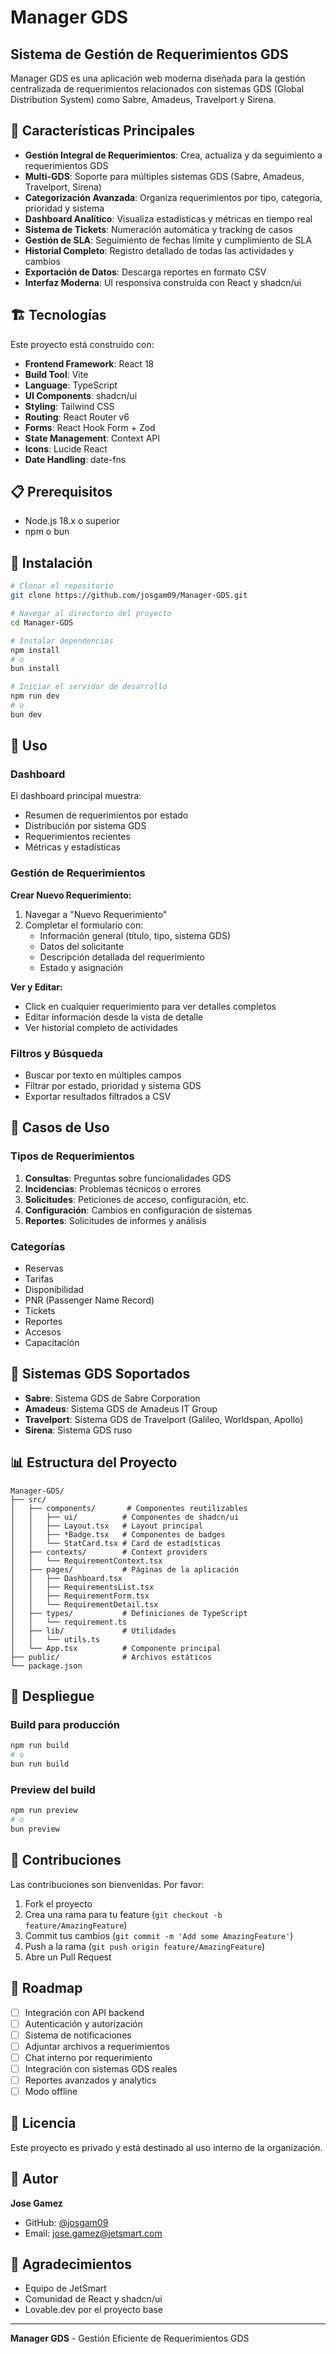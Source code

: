 # Manager GDS

## Sistema de Gestión de Requerimientos GDS

Manager GDS es una aplicación web moderna diseñada para la gestión centralizada de requerimientos relacionados con sistemas GDS (Global Distribution System) como Sabre, Amadeus, Travelport y Sirena.

## 🚀 Características Principales

- **Gestión Integral de Requerimientos**: Crea, actualiza y da seguimiento a requerimientos GDS
- **Multi-GDS**: Soporte para múltiples sistemas GDS (Sabre, Amadeus, Travelport, Sirena)
- **Categorización Avanzada**: Organiza requerimientos por tipo, categoría, prioridad y sistema
- **Dashboard Analítico**: Visualiza estadísticas y métricas en tiempo real
- **Sistema de Tickets**: Numeración automática y tracking de casos
- **Gestión de SLA**: Seguimiento de fechas límite y cumplimiento de SLA
- **Historial Completo**: Registro detallado de todas las actividades y cambios
- **Exportación de Datos**: Descarga reportes en formato CSV
- **Interfaz Moderna**: UI responsiva construida con React y shadcn/ui

## 🏗️ Tecnologías

Este proyecto está construido con:

- **Frontend Framework**: React 18
- **Build Tool**: Vite
- **Language**: TypeScript
- **UI Components**: shadcn/ui
- **Styling**: Tailwind CSS
- **Routing**: React Router v6
- **Forms**: React Hook Form + Zod
- **State Management**: Context API
- **Icons**: Lucide React
- **Date Handling**: date-fns

## 📋 Prerequisitos

- Node.js 18.x o superior
- npm o bun

## 🔧 Instalación

```bash
# Clonar el repositorio
git clone https://github.com/josgam09/Manager-GDS.git

# Navegar al directorio del proyecto
cd Manager-GDS

# Instalar dependencias
npm install
# o
bun install

# Iniciar el servidor de desarrollo
npm run dev
# o
bun dev
```

## 📱 Uso

### Dashboard

El dashboard principal muestra:
- Resumen de requerimientos por estado
- Distribución por sistema GDS
- Requerimientos recientes
- Métricas y estadísticas

### Gestión de Requerimientos

**Crear Nuevo Requerimiento:**
1. Navegar a "Nuevo Requerimiento"
2. Completar el formulario con:
   - Información general (título, tipo, sistema GDS)
   - Datos del solicitante
   - Descripción detallada del requerimiento
   - Estado y asignación

**Ver y Editar:**
- Click en cualquier requerimiento para ver detalles completos
- Editar información desde la vista de detalle
- Ver historial completo de actividades

### Filtros y Búsqueda

- Buscar por texto en múltiples campos
- Filtrar por estado, prioridad y sistema GDS
- Exportar resultados filtrados a CSV

## 🎯 Casos de Uso

### Tipos de Requerimientos

1. **Consultas**: Preguntas sobre funcionalidades GDS
2. **Incidencias**: Problemas técnicos o errores
3. **Solicitudes**: Peticiones de acceso, configuración, etc.
4. **Configuración**: Cambios en configuración de sistemas
5. **Reportes**: Solicitudes de informes y análisis

### Categorías

- Reservas
- Tarifas
- Disponibilidad
- PNR (Passenger Name Record)
- Tickets
- Reportes
- Accesos
- Capacitación

## 🔐 Sistemas GDS Soportados

- **Sabre**: Sistema GDS de Sabre Corporation
- **Amadeus**: Sistema GDS de Amadeus IT Group
- **Travelport**: Sistema GDS de Travelport (Galileo, Worldspan, Apollo)
- **Sirena**: Sistema GDS ruso

## 📊 Estructura del Proyecto

```
Manager-GDS/
├── src/
│   ├── components/       # Componentes reutilizables
│   │   ├── ui/          # Componentes de shadcn/ui
│   │   ├── Layout.tsx   # Layout principal
│   │   ├── *Badge.tsx   # Componentes de badges
│   │   └── StatCard.tsx # Card de estadísticas
│   ├── contexts/        # Context providers
│   │   └── RequirementContext.tsx
│   ├── pages/           # Páginas de la aplicación
│   │   ├── Dashboard.tsx
│   │   ├── RequirementsList.tsx
│   │   ├── RequirementForm.tsx
│   │   └── RequirementDetail.tsx
│   ├── types/           # Definiciones de TypeScript
│   │   └── requirement.ts
│   ├── lib/             # Utilidades
│   │   └── utils.ts
│   └── App.tsx          # Componente principal
├── public/              # Archivos estáticos
└── package.json
```

## 🚀 Despliegue

### Build para producción

```bash
npm run build
# o
bun run build
```

### Preview del build

```bash
npm run preview
# o
bun preview
```

## 🤝 Contribuciones

Las contribuciones son bienvenidas. Por favor:

1. Fork el proyecto
2. Crea una rama para tu feature (`git checkout -b feature/AmazingFeature`)
3. Commit tus cambios (`git commit -m 'Add some AmazingFeature'`)
4. Push a la rama (`git push origin feature/AmazingFeature`)
5. Abre un Pull Request

## 📝 Roadmap

- [ ] Integración con API backend
- [ ] Autenticación y autorización
- [ ] Sistema de notificaciones
- [ ] Adjuntar archivos a requerimientos
- [ ] Chat interno por requerimiento
- [ ] Integración con sistemas GDS reales
- [ ] Reportes avanzados y analytics
- [ ] Modo offline

## 📄 Licencia

Este proyecto es privado y está destinado al uso interno de la organización.

## 👤 Autor

**Jose Gamez**
- GitHub: [@josgam09](https://github.com/josgam09)
- Email: jose.gamez@jetsmart.com

## 🙏 Agradecimientos

- Equipo de JetSmart
- Comunidad de React y shadcn/ui
- Lovable.dev por el proyecto base

---

**Manager GDS** - Gestión Eficiente de Requerimientos GDS
